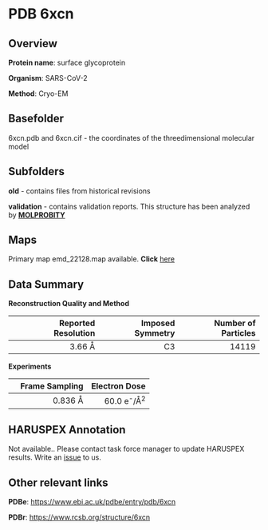 # PDB 6xcn

## Overview

**Protein name**: surface glycoprotein

**Organism**: SARS-CoV-2

**Method**: Cryo-EM



## Basefolder

6xcn.pdb and 6xcn.cif - the coordinates of the threedimensional molecular model

## Subfolders



**old** - contains files from historical revisions

**validation** - contains validation reports. This structure has been analyzed by   [**MOLPROBITY**](https://github.com/thorn-lab/coronavirus_structural_task_force/tree/master/pdb/surface_glycoprotein/SARS-CoV-2/6xcn/validation/molprobity)   



## Maps

Primary map emd_22128.map available. **Click** [here](http://ftp.wwpdb.org/pub/emdb/structures/EMD-22128/map/) 

## Data Summary
**Reconstruction Quality and Method**

|   | Reported Resolution | Imposed Symmetry | Number of Particles |
|---|-------------:|----------------:|--------------:|
|   |3.66 Å|C3|14119|

**Experiments**

|   | Frame Sampling | Electron Dose |
|---|-------------:|----------------:|
|   |0.836 Å|60.0 e<sup>-</sup>/Å<sup>2</sup>|

## HARUSPEX Annotation

Not available.. Please contact task force manager to update HARUSPEX results. Write an [issue](https://github.com/thorn-lab/coronavirus_structural_task_force/issues) to us.

## Other relevant links 
**PDBe**:  https://www.ebi.ac.uk/pdbe/entry/pdb/6xcn
 
**PDBr**: https://www.rcsb.org/structure/6xcn 
